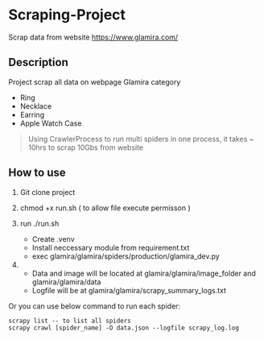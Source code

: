 # Scraping-Project
Scrap data from website https://www.glamira.com/

## Description
Project scrap all data on webpage Glamira category
 * Ring
 * Necklace
 * Earring
 * Apple Watch Case 

> Using CrawlerProcess to run multi spiders in one process, it takes ~ 10hrs to scrap 10Gbs from website




## How to use

1. Git clone project
2. chmod +x run.sh ( to allow file execute permisson )
3. run ./run.sh 
    * Create .venv 
    * Install neccessary module from requirement.txt
    * exec glamira/glamira/spiders/production/glamira_dev.py

4. 
    * Data and image will be located at glamira/glamira/image_folder and glamira/glamira/data
    * Logfile will be at glamira/glamira/scrapy_summary_logs.txt


Or you can use below command to run each spider:
```
scrapy list -- to list all spiders
scrapy crawl [spider_name] -O data.json --logfile scrapy_log.log
```





